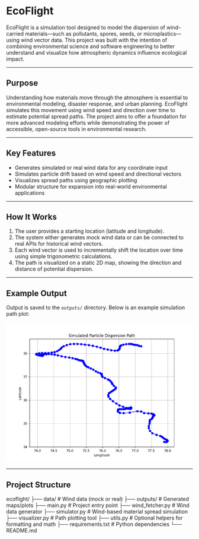 # EcoFlight

EcoFlight is a simulation tool designed to model the dispersion of wind-carried materials—such as pollutants, spores, seeds, or microplastics—using wind vector data. This project was built with the intention of combining environmental science and software engineering to better understand and visualize how atmospheric dynamics influence ecological impact.

---

## Purpose

Understanding how materials move through the atmosphere is essential to environmental modeling, disaster response, and urban planning. EcoFlight simulates this movement using wind speed and direction over time to estimate potential spread paths. The project aims to offer a foundation for more advanced modeling efforts while demonstrating the power of accessible, open-source tools in environmental research.

---

## Key Features

- Generates simulated or real wind data for any coordinate input
- Simulates particle drift based on wind speed and directional vectors
- Visualizes spread paths using geographic plotting
- Modular structure for expansion into real-world environmental applications

---

## How It Works

1. The user provides a starting location (latitude and longitude).
2. The system either generates mock wind data or can be connected to real APIs for historical wind vectors.
3. Each wind vector is used to incrementally shift the location over time using simple trigonometric calculations.
4. The path is visualized on a static 2D map, showing the direction and distance of potential dispersion.

---

## Example Output

Output is saved to the `outputs/` directory. Below is an example simulation path plot:

![Spread Path Plot](outputs/spread_plot.png)

---

## Project Structure

ecoflight/
├── data/ # Wind data (mock or real)
├── outputs/ # Generated maps/plots
├── main.py # Project entry point
├── wind_fetcher.py # Wind data generator
├── simulator.py # Wind-based material spread simulation
├── visualizer.py # Path plotting tool
├── utils.py # Optional helpers for formatting and math
├── requirements.txt # Python dependencies
└── README.md